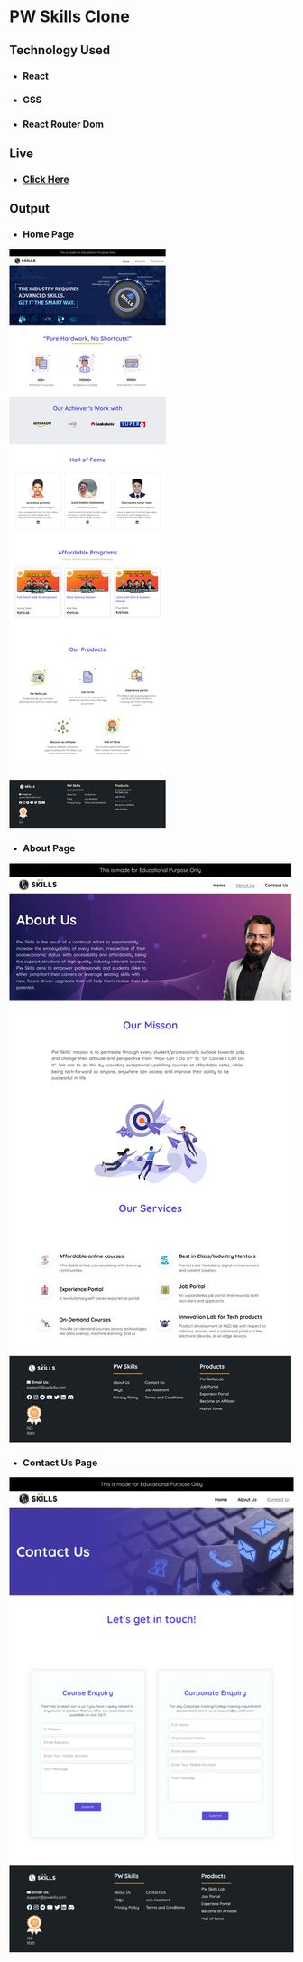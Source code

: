 # PW Skills Clone

## Technology Used 

- ### React
- ### CSS 
- ### React Router Dom

## Live 

- ### [Click Here](https://pwskills-clone.netlify.app/)


## Output

- ### Home Page
![Home Page](./Desktop%20View%201.png)

- ### About Page
![About Page](./Desktop%20View%202.png)

- ### Contact Us Page
![Contact Us Page](./Desktop%20View%203.png)
